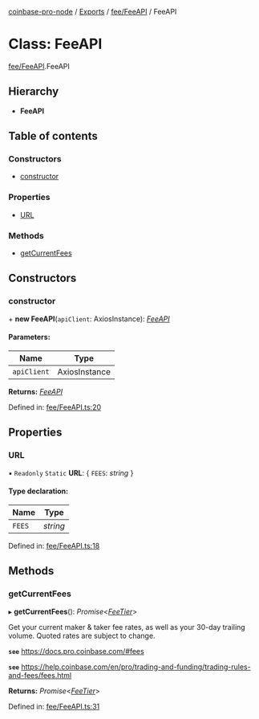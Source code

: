 [coinbase-pro-node](../README.md) / [Exports](../modules.md) / [fee/FeeAPI](../modules/fee_feeapi.md) / FeeAPI

# Class: FeeAPI

[fee/FeeAPI](../modules/fee_feeapi.md).FeeAPI

## Hierarchy

* **FeeAPI**

## Table of contents

### Constructors

- [constructor](fee_feeapi.feeapi.md#constructor)

### Properties

- [URL](fee_feeapi.feeapi.md#url)

### Methods

- [getCurrentFees](fee_feeapi.feeapi.md#getcurrentfees)

## Constructors

### constructor

\+ **new FeeAPI**(`apiClient`: AxiosInstance): [*FeeAPI*](fee_feeapi.feeapi.md)

#### Parameters:

Name | Type |
------ | ------ |
`apiClient` | AxiosInstance |

**Returns:** [*FeeAPI*](fee_feeapi.feeapi.md)

Defined in: [fee/FeeAPI.ts:20](https://github.com/bennycode/coinbase-pro-node/blob/004782e/src/fee/FeeAPI.ts#L20)

## Properties

### URL

▪ `Readonly` `Static` **URL**: { `FEES`: *string*  }

#### Type declaration:

Name | Type |
------ | ------ |
`FEES` | *string* |

Defined in: [fee/FeeAPI.ts:18](https://github.com/bennycode/coinbase-pro-node/blob/004782e/src/fee/FeeAPI.ts#L18)

## Methods

### getCurrentFees

▸ **getCurrentFees**(): *Promise*<[*FeeTier*](../interfaces/fee_feeapi.feetier.md)\>

Get your current maker & taker fee rates, as well as your 30-day trailing volume. Quoted rates are subject to
change.

**`see`** https://docs.pro.coinbase.com/#fees

**`see`** https://help.coinbase.com/en/pro/trading-and-funding/trading-rules-and-fees/fees.html

**Returns:** *Promise*<[*FeeTier*](../interfaces/fee_feeapi.feetier.md)\>

Defined in: [fee/FeeAPI.ts:31](https://github.com/bennycode/coinbase-pro-node/blob/004782e/src/fee/FeeAPI.ts#L31)
